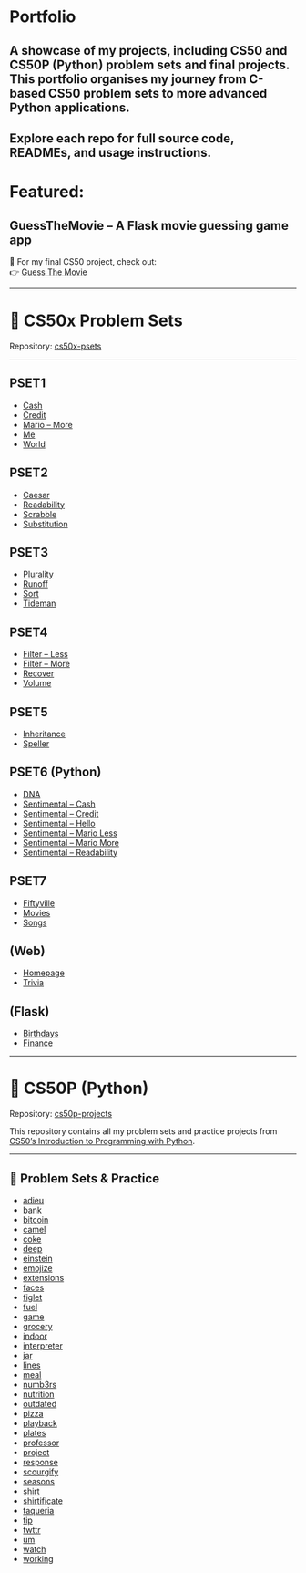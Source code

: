 # Portfolio

A showcase of my projects, including CS50 and CS50P (Python) problem sets and final projects.
This portfolio organises my journey from C-based CS50 problem sets to more advanced Python applications.
---
Explore each repo for full source code, READMEs, and usage instructions.
---
# Featured:
## **GuessTheMovie** – A Flask movie guessing game app
🔗 For my final CS50 project, check out:  
👉 [Guess The Movie](https://github.com/RaimondoSoleglio/guessthemovie)

---

# 📘 CS50x Problem Sets
Repository: [cs50x-psets](https://github.com/yourusername/cs50x-psets)

---

## PSET1
- [Cash](https://github.com/RaimondoSoleglio/CS50_psets/tree/main/pset1/cash)
- [Credit](https://github.com/RaimondoSoleglio/CS50_psets/tree/main/pset1/credit)
- [Mario – More](https://github.com/RaimondoSoleglio/CS50_psets/tree/main/pset1/mario-more)
- [Me](https://github.com/RaimondoSoleglio/CS50_psets/tree/main/pset1/me)
- [World](https://github.com/RaimondoSoleglio/CS50_psets/tree/main/pset1/world)

## PSET2
- [Caesar](https://github.com/RaimondoSoleglio/CS50_psets/tree/main/pset2/caesar)
- [Readability](https://github.com/RaimondoSoleglio/CS50_psets/tree/main/pset2/readability)
- [Scrabble](https://github.com/RaimondoSoleglio/CS50_psets/tree/main/pset2/scrabble)
- [Substitution](https://github.com/RaimondoSoleglio/CS50_psets/tree/main/pset2/substitution)

## PSET3
- [Plurality](https://github.com/RaimondoSoleglio/CS50_psets/tree/main/pset3/plurality)
- [Runoff](https://github.com/RaimondoSoleglio/CS50_psets/tree/main/pset3/runoff)
- [Sort](https://github.com/RaimondoSoleglio/CS50_psets/tree/main/pset3/sort)
- [Tideman](https://github.com/RaimondoSoleglio/CS50_psets/tree/main/pset3/tideman)

## PSET4
- [Filter – Less](https://github.com/RaimondoSoleglio/CS50_psets/tree/main/pset4/filter-less)
- [Filter – More](https://github.com/RaimondoSoleglio/CS50_psets/tree/main/pset4/filter-more)
- [Recover](https://github.com/RaimondoSoleglio/CS50_psets/tree/main/pset4/recover)
- [Volume](https://github.com/RaimondoSoleglio/CS50_psets/tree/main/pset4/volume)

## PSET5
- [Inheritance](https://github.com/RaimondoSoleglio/CS50_psets/tree/main/pset5/inheritance)
- [Speller](https://github.com/RaimondoSoleglio/CS50_psets/tree/main/pset5/speller)

## PSET6 (Python)
- [DNA](https://github.com/RaimondoSoleglio/CS50_psets/tree/main/pset6/dna)
- [Sentimental – Cash](https://github.com/RaimondoSoleglio/CS50_psets/tree/main/pset6/sentimental-cash)
- [Sentimental – Credit](https://github.com/RaimondoSoleglio/CS50_psets/tree/main/pset6/sentimental-credit)
- [Sentimental – Hello](https://github.com/RaimondoSoleglio/CS50_psets/tree/main/pset6/sentimental-hello)
- [Sentimental – Mario Less](https://github.com/RaimondoSoleglio/CS50_psets/tree/main/pset6/sentimental-mario-less)
- [Sentimental – Mario More](https://github.com/RaimondoSoleglio/CS50_psets/tree/main/pset6/sentimental-mario-more)
- [Sentimental – Readability](https://github.com/RaimondoSoleglio/CS50_psets/tree/main/pset6/sentimental-readability)

## PSET7
- [Fiftyville](https://github.com/RaimondoSoleglio/CS50_psets/tree/main/pset7/fiftyville)
- [Movies](https://github.com/RaimondoSoleglio/CS50_psets/tree/main/pset7/movies)
- [Songs](https://github.com/RaimondoSoleglio/CS50_psets/tree/main/pset7/songs)

## (Web)
- [Homepage](https://github.com/RaimondoSoleglio/CS50_psets/tree/main/pset8/homepage)
- [Trivia](https://github.com/RaimondoSoleglio/CS50_psets/tree/main/pset8/trivia)

## (Flask)
- [Birthdays](https://github.com/RaimondoSoleglio/CS50_psets/tree/main/pset9/birthdays)
- [Finance](https://github.com/RaimondoSoleglio/CS50_psets/tree/main/pset9/finance)
  
---

# 🐍 CS50P (Python)
Repository: [cs50p-projects](https://github.com/yourusername/cs50p-projects)

This repository contains all my problem sets and practice projects from [CS50’s Introduction to Programming with Python](https://cs50.harvard.edu/python).

---

## 📂 Problem Sets & Practice

- [adieu](https://github.com/RaimondoSoleglio/CS50P-psets/tree/main/adieu)
- [bank](https://github.com/RaimondoSoleglio/CS50P-psets/tree/main/bank)
- [bitcoin](https://github.com/RaimondoSoleglio/CS50P-psets/tree/main/bitcoin)
- [camel](https://github.com/RaimondoSoleglio/CS50P-psets/tree/main/camel)
- [coke](https://github.com/RaimondoSoleglio/CS50P-psets/tree/main/coke)
- [deep](https://github.com/RaimondoSoleglio/CS50P-psets/tree/main/deep)
- [einstein](https://github.com/RaimondoSoleglio/CS50P-psets/tree/main/einstein)
- [emojize](https://github.com/RaimondoSoleglio/CS50P-psets/tree/main/emojize)
- [extensions](https://github.com/RaimondoSoleglio/CS50P-psets/tree/main/extensions)
- [faces](https://github.com/RaimondoSoleglio/CS50P-psets/tree/main/faces)
- [figlet](https://github.com/RaimondoSoleglio/CS50P-psets/tree/main/figlet)
- [fuel](https://github.com/RaimondoSoleglio/CS50P-psets/tree/main/fuel)
- [game](https://github.com/RaimondoSoleglio/CS50P-psets/tree/main/game)
- [grocery](https://github.com/RaimondoSoleglio/CS50P-psets/tree/main/grocery)
- [indoor](https://github.com/RaimondoSoleglio/CS50P-psets/tree/main/indoor)
- [interpreter](https://github.com/RaimondoSoleglio/CS50P-psets/tree/main/interpreter)
- [jar](https://github.com/RaimondoSoleglio/CS50P-psets/tree/main/jar)
- [lines](https://github.com/RaimondoSoleglio/CS50P-psets/tree/main/lines)
- [meal](https://github.com/RaimondoSoleglio/CS50P-psets/tree/main/meal)
- [numb3rs](https://github.com/RaimondoSoleglio/CS50P-psets/tree/main/numb3rs)
- [nutrition](https://github.com/RaimondoSoleglio/CS50P-psets/tree/main/nutrition)
- [outdated](https://github.com/RaimondoSoleglio/CS50P-psets/tree/main/outdated)
- [pizza](https://github.com/RaimondoSoleglio/CS50P-psets/tree/main/pizza)
- [playback](https://github.com/RaimondoSoleglio/CS50P-psets/tree/main/playback)
- [plates](https://github.com/RaimondoSoleglio/CS50P-psets/tree/main/plates)
- [professor](https://github.com/RaimondoSoleglio/CS50P-psets/tree/main/professor)
- [project](https://github.com/RaimondoSoleglio/CS50P-psets/tree/main/project)
- [response](https://github.com/RaimondoSoleglio/CS50P-psets/tree/main/response)
- [scourgify](https://github.com/RaimondoSoleglio/CS50P-psets/tree/main/scourgify)
- [seasons](https://github.com/RaimondoSoleglio/CS50P-psets/tree/main/seasons)
- [shirt](https://github.com/RaimondoSoleglio/CS50P-psets/tree/main/shirt)
- [shirtificate](https://github.com/RaimondoSoleglio/CS50P-psets/tree/main/shirtificate)
- [taqueria](https://github.com/RaimondoSoleglio/CS50P-psets/tree/main/taqueria)
- [tip](https://github.com/RaimondoSoleglio/CS50P-psets/tree/main/tip)
- [twttr](https://github.com/RaimondoSoleglio/CS50P-psets/tree/main/twttr)
- [um](https://github.com/RaimondoSoleglio/CS50P-psets/tree/main/um)
- [watch](https://github.com/RaimondoSoleglio/CS50P-psets/tree/main/watch)
- [working](https://github.com/RaimondoSoleglio/CS50P-psets/tree/main/working)
